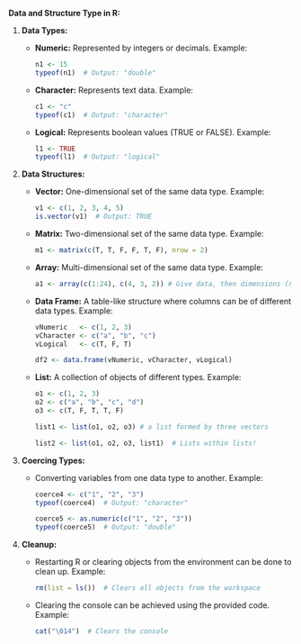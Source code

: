 **Data and Structure Type in R:**

1. **Data Types:**
   - **Numeric:** Represented by integers or decimals. Example:
     ```R
     n1 <- 15
     typeof(n1)  # Output: "double"
     ```
   - **Character:** Represents text data. Example:
     ```R
     c1 <- "c"
     typeof(c1)  # Output: "character"
     ```
   - **Logical:** Represents boolean values (TRUE or FALSE). Example:
     ```R
     l1 <- TRUE
     typeof(l1)  # Output: "logical"
     ```

2. **Data Structures:**
   - **Vector:** One-dimensional set of the same data type. Example:
     ```R
     v1 <- c(1, 2, 3, 4, 5)
     is.vector(v1)  # Output: TRUE
     ```
   - **Matrix:** Two-dimensional set of the same data type. Example:
     ```R
     m1 <- matrix(c(T, T, F, F, T, F), nrow = 2)

     ```
   - **Array:** Multi-dimensional set of the same data type. Example:
     ```R
     a1 <- array(c(1:24), c(4, 3, 2)) # Give data, then dimensions (rows, columns, tables)

     ```
   - **Data Frame:** A table-like structure where columns can be of different data types. Example:
     ```R
     vNumeric   <- c(1, 2, 3)
     vCharacter <- c("a", "b", "c")
     vLogical   <- c(T, F, T)

     df2 <- data.frame(vNumeric, vCharacter, vLogical)
     ```
   - **List:** A collection of objects of different types. Example:
     ```R
     o1 <- c(1, 2, 3)
     o2 <- c("a", "b", "c", "d")
     o3 <- c(T, F, T, T, F)

     list1 <- list(o1, o2, o3) # a list formed by three vectors

     list2 <- list(o1, o2, o3, list1)  # Lists within lists!
     ```

3. **Coercing Types:**
   - Converting variables from one data type to another. Example:
     ```R
     coerce4 <- c("1", "2", "3")
     typeof(coerce4)  # Output: "character"

     coerce5 <- as.numeric(c("1", "2", "3"))
     typeof(coerce5)  # Output: "double"
     ```
4. **Cleanup:**
   - Restarting R or clearing objects from the environment can be done to clean up. Example:
     ```R
     rm(list = ls())  # Clears all objects from the workspace
     ```
   - Clearing the console can be achieved using the provided code. Example:
     ```R
     cat("\014")  # Clears the console
     ```
